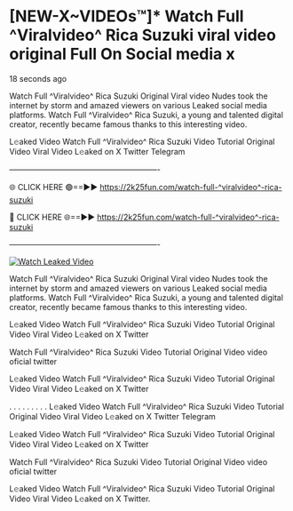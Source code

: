 # [NEW-X~VIDEOs™]* Watch Full ^Viralvideo^ Rica Suzuki viral video original Full On Social media x

18 seconds ago

Watch Full ^Viralvideo^ Rica Suzuki Original Viral video Nudes took the internet by storm and amazed viewers on various Leaked social media platforms. Watch Full ^Viralvideo^ Rica Suzuki, a young and talented digital creator, recently became famous thanks to this interesting video.

L𝚎aked Video Watch Full ^Viralvideo^ Rica Suzuki Video Tutorial Original Video Viral Video L𝚎aked on X Twitter Telegram

———————————————————-

🌐 CLICK HERE 🟢==►► https://2k25fun.com/watch-full-^viralvideo^-rica-suzuki

🔴 CLICK HERE 🌐==►► https://2k25fun.com/watch-full-^viralvideo^-rica-suzuki

———————————————————-

[![Watch Leaked Video](https://miro.medium.com/v2/resize:fit:828/format:webp/1*cilzJN44JGOrTw9NJCrNHA.gif "Watch Leaked Video")](https://2k25fun.com/watch-full-^viralvideo^-rica-suzuki)

Watch Full ^Viralvideo^ Rica Suzuki Original Viral video Nudes took the internet by storm and amazed viewers on various Leaked social media platforms. Watch Full ^Viralvideo^ Rica Suzuki, a young and talented digital creator, recently became famous thanks to this interesting video.

L𝚎aked Video Watch Full ^Viralvideo^ Rica Suzuki Video Tutorial Original Video Viral Video L𝚎aked on X Twitter

Watch Full ^Viralvideo^ Rica Suzuki Video Tutorial Original Video video oficial twitter

L𝚎aked Video Watch Full ^Viralvideo^ Rica Suzuki Video Tutorial Original Video Viral Video L𝚎aked on X Twitter

. . . . . . . . . L𝚎aked Video Watch Full ^Viralvideo^ Rica Suzuki Video Tutorial Original Video Viral Video L𝚎aked on X Twitter Telegram

L𝚎aked Video Watch Full ^Viralvideo^ Rica Suzuki Video Tutorial Original Video Viral Video L𝚎aked on X Twitter

Watch Full ^Viralvideo^ Rica Suzuki Video Tutorial Original Video video oficial twitter

L𝚎aked Video Watch Full ^Viralvideo^ Rica Suzuki Video Tutorial Original Video Viral Video L𝚎aked on X Twitter.